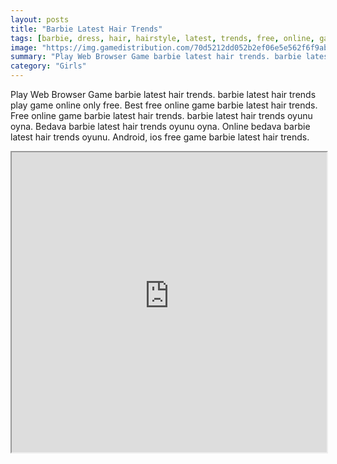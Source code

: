 ```yaml
---
layout: posts
title: "Barbie Latest Hair Trends"
tags: [barbie, dress, hair, hairstyle, latest, trends, free, online, games, oyna, game, free, games, play, play, games]
image: "https://img.gamedistribution.com/70d5212dd052b2ef06e5e562f6f9ab9c.jpg"
summary: "Play Web Browser Game barbie latest hair trends. barbie latest hair trends play game online only free. Best free online game barbie latest hair trends. Free online game barbie latest hair trends. barbie latest hair trends oyunu oyna. Bedava barbie latest hair trends oyunu oyna. Online bedava barbie latest hair trends oyunu. Android, ios free game barbie latest hair trends."
category: "Girls"
---
```


Play Web Browser Game barbie latest hair trends. barbie latest hair trends play game online only free. Best free online game barbie latest hair trends. Free online game barbie latest hair trends. barbie latest hair trends oyunu oyna. Bedava barbie latest hair trends oyunu oyna. Online bedava barbie latest hair trends oyunu. Android, ios free game barbie latest hair trends.

<iframe width="100%" height="480px;" src="https://flash.gamedistribution.com?game=70d5212dd052b2ef06e5e562f6f9ab9c"></iframe>